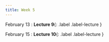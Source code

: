 ```yaml
---
title: Week 5
---
```


February 13
: **Lecture 9**{: .label .label-lecture }


February 15
: **Lecture 10**{: .label .label-lecture }


